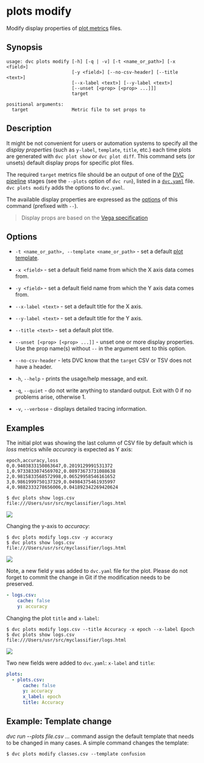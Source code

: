 # plots modify

Modify display properties of [plot metrics](/doc/command-reference/plots) files.

## Synopsis

```usage
usage: dvc plots modify [-h] [-q | -v] [-t <name_or_path>] [-x <field>]
                        [-y <field>] [--no-csv-header] [--title <text>]
                        [--x-label <text>] [--y-label <text>]
                        [--unset [<prop> [<prop> ...]]]
                        target

positional arguments:
  target                Metric file to set props to
```

## Description

It might be not convenient for users or automation systems to specify all the
_display properties_ (such as `y-label`, `template`, `title`, etc.) each time
plots are generated with `dvc plot show` or `dvc plot diff`. This command sets
(or unsets) default display props for specific plot files.

The required `target` metrics file should be an <abbd>output</abbr> of one of
the [DVC pipeline](/doc/command-reference/pipeline) stages (see the `--plots`
option of `dvc run`), listed in a
[`dvc.yaml`](/doc/user-guide/dvc-files-and-directories) file. `dvc plots modify`
adds the options to `dvc.yaml`.

The available display properties are expressed as the [options](#options) of
this command (prefixed with `--`).

> Display props are based on the
> [Vega specification](https://vega.github.io/vega/docs/specification/)

## Options

- `-t <name_or_path>, --template <name_or_path>` - set a default
  [plot template](/doc/command-reference/plots#plot-templates).

- `-x <field>` - set a default field name from which the X axis data comes from.

- `-y <field>` - set a default field name from which the Y axis data comes from.

- `--x-label <text>` - set a default title for the X axis.

- `--y-label <text>` - set a default title for the Y axis.

- `--title <text>` - set a default plot title.

- `--unset [<prop> [<prop> ...]]` - unset one or more display properties. Use
  the prop name(s) without `--` in the argument sent to this option.

- `--no-csv-header` - lets DVC know that the `target` CSV or TSV does not have a
  header.

- `-h`, `--help` - prints the usage/help message, and exit.

- `-q`, `--quiet` - do not write anything to standard output. Exit with 0 if no
  problems arise, otherwise 1.

- `-v`, `--verbose` - displays detailed tracing information.

## Examples

The initial plot was showing the last column of CSV file by default which is
_loss_ metrics while _accuracy_ is expected as Y axis:

```
epoch,accuracy,loss
0,0.9403833150863647,0.2019129991531372
1,0.9733833074569702,0.08973673731088638
2,0.9815833568572998,0.06529958546161652
3,0.9861999750137329,0.04984375461935997
4,0.9882333278656006,0.041892342269420624
```

```dvc
$ dvc plots show logs.csv
file:///Users/usr/src/myclassifier/logs.html
```

![](/img/plots_mod_loss.svg)

Changing the y-axis to _accuracy_:

```dvc
$ dvc plots modify logs.csv -y accuracy
$ dvc plots show logs.csv
file:///Users/usr/src/myclassifier/logs.html
```

![](/img/plots_mod_acc.svg)

Note, a new field _y_ was added to `dvc.yaml` file for the plot. Please do not
forget to commit the change in Git if the modification needs to be preserved.

```yaml
- logs.csv:
    cache: false
    y: accuracy
```

Changing the plot `title` and `x-label`:

```dvc
$ dvc plots modify logs.csv --title Accuracy -x epoch --x-label Epoch
$ dvc plots show logs.csv
file:///Users/usr/src/myclassifier/logs.html
```

![](/img/plots_mod_acc_titles.svg)

Two new fields were added to `dvc.yaml`: `x-label` and `title`:

```yaml
plots:
  - plots.csv:
      cache: false
      y: accuracy
      x_label: epoch
      title: Accuracy
```

## Example: Template change

_dvc run --plots file.csv ..._ command assign the default template that needs to
be changed in many cases. A simple command changes the template:

```dvc
$ dvc plots modify classes.csv --template confusion
```
